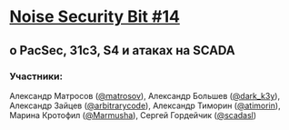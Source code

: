 [Noise Security Bit #14](http://noisebit.podster.fm/14)
=====
## o PacSec, 31c3, S4 и атаках на SCADA


### Участники:
Александр Матросов ([@matrosov](https://twitter.com/matrosov)),
Александр Большев ([@dark_k3y](https://twitter.com/dark_k3y)), 
Александр Зайцев ([@arbitrarycode](https://twitter.com/arbitrarycode)), 
Александр Тиморин ([@atimorin](https://twitter.com/atimorin)),
Марина Кротофил ([@Marmusha](https://twitter.com/Marmusha)),
Сергей Гордейчик ([@scadasl](https://twitter.com/scadasl))

